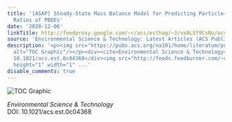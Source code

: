 ```yaml
---
title: '[ASAP] Steady-State Mass Balance Model for Predicting Particle–Gas Concentration
  Ratios of PBDEs'
date: '2020-12-06'
linkTitle: http://feedproxy.google.com/~r/acs/esthag/~3/vxALSY9CsNo/acs.est.0c04368
source: 'Environmental Science & Technology: Latest Articles (ACS Publications)'
description: '<p><img src="https://pubs.acs.org/na101/home/literatum/publisher/achs/journals/content/esthag/0/esthag.ahead-of-print/acs.est.0c04368/20201206/images/medium/es0c04368_0006.gif"
  alt="TOC Graphic"/></p><div><cite>Environmental Science & Technology</cite></div><div>DOI:
  10.1021/acs.est.0c04368</div><img src="http://feeds.feedburner.com/~r/acs/esthag/~4/vxALSY9CsNo"
  height="1" width="1" ...'
disable_comments: true
---
```

<p><img src="https://pubs.acs.org/na101/home/literatum/publisher/achs/journals/content/esthag/0/esthag.ahead-of-print/acs.est.0c04368/20201206/images/medium/es0c04368_0006.gif" alt="TOC Graphic"/></p><div><cite>Environmental Science & Technology</cite></div><div>DOI: 10.1021/acs.est.0c04368</div><img src="http://feeds.feedburner.com/~r/acs/esthag/~4/vxALSY9CsNo" height="1" width="1" ...